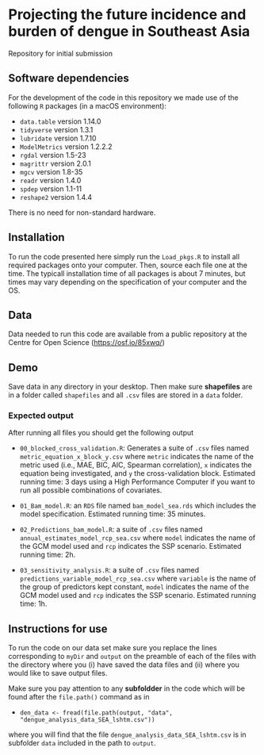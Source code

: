 # Projecting the future incidence and burden of dengue in Southeast Asia

Repository for initial submission


## Software dependencies

For the development of the code in this repository we made use of the following `R` packages (in a macOS environment):

- `data.table` version 1.14.0
- `tidyverse` version 1.3.1
- `lubridate` version 1.7.10
- `ModelMetrics` version 1.2.2.2
- `rgdal` version 1.5-23
- `magrittr` version 2.0.1
- `mgcv` version 1.8-35
- `readr` version 1.4.0
- `spdep` version 1.1-11
- `reshape2` version 1.4.4

There is no need for non-standard hardware. 

## Installation

To run the code presented here simply run the `Load_pkgs.R` to install all required packages onto your computer. 
Then, source each file one at the time. The typicall installation time of all packages is about 7 minutes, but
times may vary depending on the specification of your computer and the OS.

## Data
Data needed to run this code are available from a public repository at the Centre for Open Science (https://osf.io/85xwq/)

## Demo

Save data in any directory in your desktop. Then make sure **shapefiles** are in a folder called `shapefiles` and 
all `.csv` files are stored in a `data` folder.

### Expected output

After running all files you should get the following output

- `00_blocked_cross_validation.R`: Generates  a suite of `.csv` files named `metric_equation_x_block_y.csv` 
where `metric` indicates the name of the metric used (i.e., MAE, BIC, AIC, Spearman correlation),  `x` 
indicates the equation being investigated, and `y` the cross-validation block. Estimated running time: 3 days
using a High Performance Computer if you want to run all possible combinations of covariates.

- `01_Bam_model.R`: an `RDS` file named `bam_model_sea.rds` which includes the model specification. Estimated running 
time: 35 minutes.

- `02_Predictions_bam_model.R`: a suite of `.csv` files named `annual_estimates_model_rcp_sea.csv` where `model` indicates
the name of the GCM model used and `rcp` indicates the SSP scenario. Estimated running time: 2h.

- `03_sensitivity_analysis.R`: a suite of `.csv` files named `predictions_variable_model_rcp_sea.csv` where `variable` is
the name of the group of predictors kept constant, `model` indicates the name of the GCM model used and `rcp` indicates 
the SSP scenario. Estimated running time: 1h.


## Instructions for use

To run the code on our data set make sure you replace the lines corresponding to `myDir` and `output` on the preamble of
each of the files with the directory where you (i) have saved the data files and (ii) where you would like to save 
output files.

Make sure you pay attention to any **subfoldder** in the code which will be found after the `file.path()` command as in 
- `den_data <- fread(file.path(output, "data",
                            "dengue_analysis_data_SEA_lshtm.csv"))`
                            
where you will find that the file `dengue_analysis_data_SEA_lshtm.csv` is in subfolder `data` included in the path to `output`.


